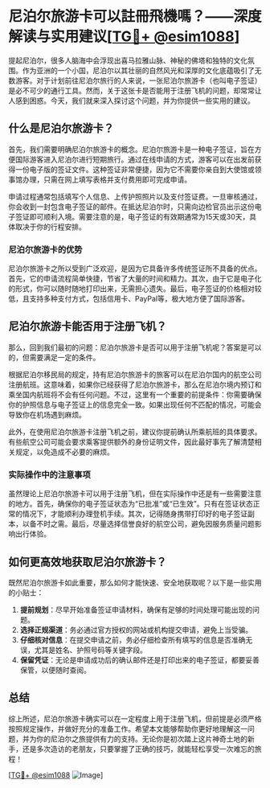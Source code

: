 # 尼泊尔旅游卡可以註冊飛機嗎？——深度解读与实用建议[[TG💪+ @esim1088](https://t.me/s/esim1088)]

提起尼泊尔，很多人脑海中会浮现出喜马拉雅山脉、神秘的佛塔和独特的文化氛围。作为亚洲的一个小国，尼泊尔以其壮丽的自然风光和深厚的文化底蕴吸引了无数游客。对于计划前往尼泊尔旅行的人来说，一张尼泊尔旅游卡（也叫电子签证）是必不可少的通行工具。然而，关于这张卡是否能用于注册飞机的问题，却常常让人感到困惑。今天，我们就来深入探讨这个问题，并为你提供一些实用的建议。

## 什么是尼泊尔旅游卡？

首先，我们需要明确尼泊尔旅游卡的概念。尼泊尔旅游卡是一种电子签证，旨在方便国际游客进入尼泊尔进行短期旅行。通过在线申请的方式，游客可以在出发前获得一份电子版的签证文件。这种签证非常便捷，因为它不需要你亲自到大使馆或领事馆办理，只需在网上填写表格并支付费用即可完成申请。

申请过程通常包括填写个人信息、上传护照照片以及支付签证费。一旦审核通过，你会收到一封包含电子签证的邮件。在抵达尼泊尔时，只需向边检官员出示这份电子签证即可顺利入境。需要注意的是，电子签证的有效期通常为15天或30天，具体取决于你的行程安排。

### 尼泊尔旅游卡的优势

尼泊尔旅游卡之所以受到广泛欢迎，是因为它具备许多传统签证所不具备的优点。首先，它的申请流程简单快捷，节省了大量的时间和精力。其次，由于它是电子化的形式，你可以随时随地打印出来，无需担心遗失。最后，电子签证的价格相对较低，且支持多种支付方式，包括信用卡、PayPal等，极大地方便了国际游客。

## 尼泊尔旅游卡能否用于注册飞机？

那么，回到我们最初的问题：尼泊尔旅游卡是否可以用于注册飞机呢？答案是可以的，但需要满足一定的条件。

根据尼泊尔移民局的规定，持有尼泊尔旅游卡的旅客可以在尼泊尔国内的航空公司注册航班。这意味着，如果你已经获得了尼泊尔旅游卡，那么在尼泊尔境内预订和乘坐国内航班将不会有任何问题。不过，这里有一个重要的前提条件：你需要确保你的护照信息与电子签证上的信息完全一致。如果出现任何不匹配的情况，可能会导致你在机场遇到麻烦。

此外，在使用尼泊尔旅游卡注册飞机之前，建议你提前确认所乘航班的具体要求。有些航空公司可能会要求乘客提供额外的身份证明文件，因此最好事先了解清楚相关规定，以免造成不必要的麻烦。

### 实际操作中的注意事项

虽然理论上尼泊尔旅游卡可以用于注册飞机，但在实际操作中还是有一些需要注意的地方。首先，确保你的电子签证状态为“已批准”或“已生效”。只有在签证状态正常的情况下，才能顺利办理登机手续。其次，记得随身携带打印好的电子签证副本，以备不时之需。最后，尽量选择信誉良好的航空公司，避免因服务质量问题影响出行体验。

## 如何更高效地获取尼泊尔旅游卡？

既然尼泊尔旅游卡如此重要，那么如何才能快速、安全地获取呢？以下是一些实用的小贴士：

1. **提前规划**：尽早开始准备签证申请材料，确保有足够的时间处理可能出现的问题。
2. **选择正规渠道**：务必通过官方授权的网站或机构提交申请，避免上当受骗。
3. **仔细核对信息**：在提交申请之前，务必仔细检查所有填写的信息是否准确无误，尤其是姓名、护照号码等关键字段。
4. **保留凭证**：无论是申请成功后的确认邮件还是打印出来的电子签证，都要妥善保管，以便随时查阅。

## 总结

综上所述，尼泊尔旅游卡确实可以在一定程度上用于注册飞机，但前提是必须严格按照规定操作，并做好充分的准备工作。希望本文能够帮助你更好地理解这一问题，并为你的尼泊尔之旅提供有力的支持。无论你是初次踏上这片神奇土地的新手，还是多次造访的老朋友，只要掌握了正确的技巧，就能轻松享受一次难忘的旅程！

[[TG💪+ @esim1088](https://t.me/s/esim1088) ![Image](https://i.postimg.cc/4NQfJmqS/Snipaste-2025-05-13-00-14-12.png)]